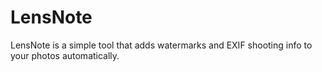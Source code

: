 # LensNote
LensNote is a simple tool that adds watermarks and EXIF shooting info to your photos automatically.
